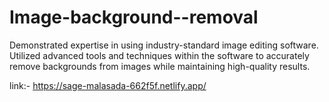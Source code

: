 # Image-background--removal
Demonstrated expertise in using industry-standard image editing software. Utilized advanced tools and techniques within the software to accurately remove backgrounds from images while maintaining high-quality results.

link:- https://sage-malasada-662f5f.netlify.app/
